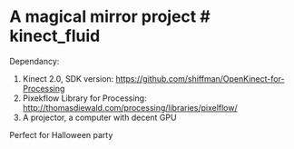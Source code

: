 # A magical mirror project # kinect_fluid

Dependancy: 

1. Kinect 2.0, SDK version: https://github.com/shiffman/OpenKinect-for-Processing
2. Pixekflow Library for Processing: http://thomasdiewald.com/processing/libraries/pixelflow/
2. A projector, a computer with decent GPU

Perfect for Halloween party

